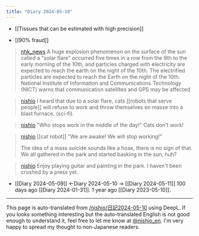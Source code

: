 ```yaml
---
title: "Diary 2024-05-10"
---
```



- [[Tissues that can be estimated with high precision]]

- [[90% fraud]]

> [nhk_news](https://twitter.com/nhk_news/status/1788890001130033280) A huge explosion phenomenon on the surface of the sun called a "solar flare" occurred five times in a row from the 8th to the early morning of the 10th, and particles charged with electricity are expected to reach the earth on the night of the 10th. The electrified particles are expected to reach the Earth on the night of the 10th.
>  National Institute of Information and Communications Technology (NICT) warns that communication satellites and GPS may be affected

> [nishio](https://twitter.com/nishio/status/1788946799644057679/quick_promote_web/intro) I heard that due to a solar flare, cats [[robots that serve people]] will refuse to work and throw themselves en masse into a blast furnace. (sci-fi).

> [nishio](https://twitter.com/nishio/status/1788947368723009939) "Who stops work in the middle of the day!" Cats don't work!

> [nishio](https://twitter.com/nishio/status/1788948471887876193) [[cat robot]] "We are awake! We will stop working!"
>
>  The idea of a mass suicide sounds like a hoax, there is no sign of that.
>  We all gathered in the park and started basking in the sun, huh?

> [nishio](https://twitter.com/nishio/status/1788949104359596213) Enjoy playing guitar and painting in the park. I haven't been crushed by a press yet.


- [[Diary 2024-05-09]] ←Diary 2024-05-10 → [[Diary 2024-05-11]]
100 days ago [[Diary 2024-01-31]].
1 year ago [[Diary 2023-05-10]].
---
This page is auto-translated from [/nishio/日記2024-05-10](https://scrapbox.io/nishio/日記2024-05-10) using DeepL. If you looks something interesting but the auto-translated English is not good enough to understand it, feel free to let me know at [@nishio_en](https://twitter.com/nishio_en). I'm very happy to spread my thought to non-Japanese readers.
